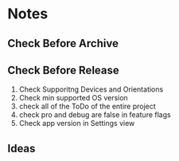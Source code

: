 
# Notes

## Check Before Archive

## Check Before Release

1. Check Supporitng Devices and Orientations
2. Check min supported OS version
3. check all of the ToDo of the entire project
4. check pro and debug are false in feature flags
5. Check app version in Settings view

## Ideas
